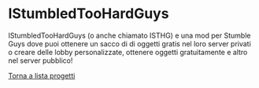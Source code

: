 # IStumbledTooHardGuys
IStumbledTooHardGuys (o anche chiamato ISTHG) e una mod per Stumble Guys dove puoi ottenere un sacco di di oggetti gratis nel loro server privati o creare delle lobby personalizzate, ottenere oggetti gratuitamente e altro nel server pubblico!

[Torna a lista progetti](https://github.com/JustKleo/CPProjects)
